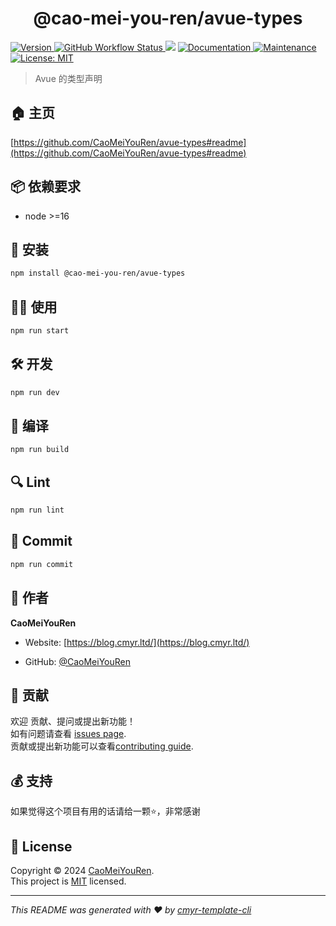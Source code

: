 <h1 align="center">@cao-mei-you-ren/avue-types </h1>
<p>
  <a href="https://www.npmjs.com/package/@cao-mei-you-ren/avue-types" target="_blank">
    <img alt="Version" src="https://img.shields.io/npm/v/@cao-mei-you-ren/avue-types.svg">
  </a>
  <a href="https://github.com/CaoMeiYouRen/avue-types/actions?query=workflow%3ARelease" target="_blank">
    <img alt="GitHub Workflow Status" src="https://img.shields.io/github/actions/workflow/status/CaoMeiYouRen/avue-types/release.yml?branch=master">
  </a>
  <img src="https://img.shields.io/badge/node-%3E%3D16-blue.svg" />
  <a href="https://github.com/CaoMeiYouRen/avue-types#readme" target="_blank">
    <img alt="Documentation" src="https://img.shields.io/badge/documentation-yes-brightgreen.svg" />
  </a>
  <a href="https://github.com/CaoMeiYouRen/avue-types/graphs/commit-activity" target="_blank">
    <img alt="Maintenance" src="https://img.shields.io/badge/Maintained%3F-yes-green.svg" />
  </a>
  <a href="https://github.com/CaoMeiYouRen/avue-types/blob/master/LICENSE" target="_blank">
    <img alt="License: MIT" src="https://img.shields.io/github/license/CaoMeiYouRen/avue-types?color=yellow" />
  </a>
</p>


> Avue 的类型声明

## 🏠 主页

[https://github.com/CaoMeiYouRen/avue-types#readme](https://github.com/CaoMeiYouRen/avue-types#readme)


## 📦 依赖要求


- node >=16

## 🚀 安装

```sh
npm install @cao-mei-you-ren/avue-types
```

## 👨‍💻 使用

```sh
npm run start
```

## 🛠️ 开发

```sh
npm run dev
```

## 🔧 编译

```sh
npm run build
```

## 🔍 Lint

```sh
npm run lint
```

## 💾 Commit

```sh
npm run commit
```


## 👤 作者


**CaoMeiYouRen**

* Website: [https://blog.cmyr.ltd/](https://blog.cmyr.ltd/)

* GitHub: [@CaoMeiYouRen](https://github.com/CaoMeiYouRen)


## 🤝 贡献

欢迎 贡献、提问或提出新功能！<br />如有问题请查看 [issues page](https://github.com/CaoMeiYouRen/avue-types/issues). <br/>贡献或提出新功能可以查看[contributing guide](https://github.com/CaoMeiYouRen/avue-types/blob/master/CONTRIBUTING.md).

## 💰 支持

如果觉得这个项目有用的话请给一颗⭐️，非常感谢

## 📝 License

Copyright © 2024 [CaoMeiYouRen](https://github.com/CaoMeiYouRen).<br />
This project is [MIT](https://github.com/CaoMeiYouRen/avue-types/blob/master/LICENSE) licensed.

***
_This README was generated with ❤️ by [cmyr-template-cli](https://github.com/CaoMeiYouRen/cmyr-template-cli)_

